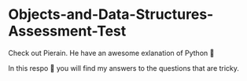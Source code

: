 # Objects-and-Data-Structures-Assessment-Test
Check out Pierain. He have an awesome exlanation of Python :snake:

In this respo :open_file_folder: you will find my answers to the questions that are tricky. 
